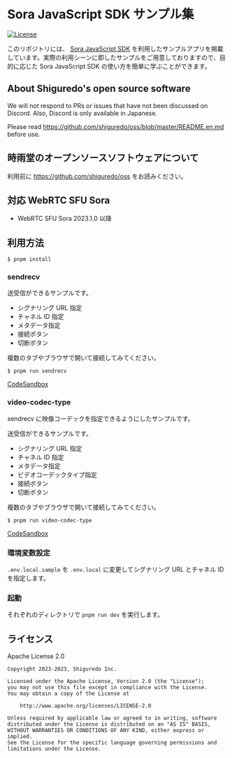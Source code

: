 # Sora JavaScript SDK サンプル集

[![License](https://img.shields.io/badge/License-Apache%202.0-blue.svg)](https://opensource.org/licenses/Apache-2.0)

このリポジトリには、 [Sora JavaScript SDK](https://github.com/shiguredo/sora-js-sdk) を利用したサンプルアプリを掲載しています。実際の利用シーンに即したサンプルをご用意しておりますので、目的に応じた Sora JavaScript SDK の使い方を簡単に学ぶことができます。

## About Shiguredo's open source software

We will not respond to PRs or issues that have not been discussed on Discord. Also, Discord is only available in Japanese.

Please read https://github.com/shiguredo/oss/blob/master/README.en.md before use.

## 時雨堂のオープンソースソフトウェアについて

利用前に https://github.com/shiguredo/oss をお読みください。

## 対応 WebRTC SFU Sora

- WebRTC SFU Sora 2023.1.0 以降

## 利用方法

```console
$ pnpm install
```

### sendrecv

送受信ができるサンプルです。

- シグナリング URL 指定
- チャネル ID 指定
- メタデータ指定
- 接続ボタン
- 切断ボタン

複数のタブやブラウザで開いて接続してみてください。

```console
$ pnpm run sendrecv
```

[CodeSandbox](https://codesandbox.io/p/github/shiguredo/sora-js-sdk-samples/codesandbox/sendrecv)

### video-codec-type

sendrecv に映像コーデックを指定できるようにしたサンプルです。

送受信ができるサンプルです。

- シグナリング URL 指定
- チャネル ID 指定
- メタデータ指定
- ビデオコーデックタイプ指定
- 接続ボタン
- 切断ボタン

複数のタブやブラウザで開いて接続してみてください。

```
$ pnpm run video-codec-type
```

[CodeSandbox](https://codesandbox.io/p/github/shiguredo/sora-js-sdk-samples/codesandbox/video-codec-type)

### 環境変数設定

`.env.local.sample` を `.env.local` に変更してシグナリング URL とチャネル ID を指定します。

### 起動

それぞれのディレクトリで `pnpm run dev` を実行します。

## ライセンス

Apache License 2.0

```
Copyright 2023-2023, Shiguredo Inc.

Licensed under the Apache License, Version 2.0 (the "License");
you may not use this file except in compliance with the License.
You may obtain a copy of the License at

    http://www.apache.org/licenses/LICENSE-2.0

Unless required by applicable law or agreed to in writing, software
distributed under the License is distributed on an "AS IS" BASIS,
WITHOUT WARRANTIES OR CONDITIONS OF ANY KIND, either express or implied.
See the License for the specific language governing permissions and
limitations under the License.
```
